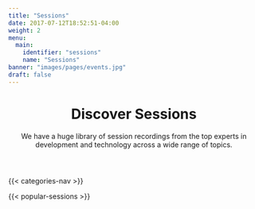 ```yaml
---
title: "Sessions"
date: 2017-07-12T18:52:51-04:00
weight: 2
menu:
  main:
    identifier: "sessions"
    name: "Sessions"
banner: "images/pages/events.jpg"
draft: false
---
```


<!-- markdownlint-disable -->
<main>
  <div class="mb-20">
    <header class="container px-6 pt-12 pb-10 mx-auto">
      <h1 class="mb-2 text-5xl font-bold">Discover Sessions</h1>
      <p class="max-w-3xl text-xl">
        We have a huge library of session recordings from the top experts in development and technology across a wide range of topics.
      </p>
    </header>
  </div>

  <div class="mb-16">
    {{< categories-nav >}}
  </div>

  {{< popular-sessions >}}
</main>
<!-- markdownlint-restore -->
